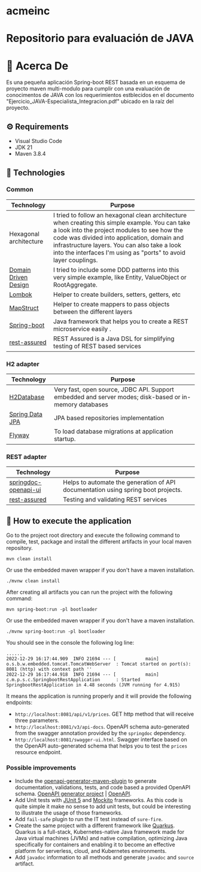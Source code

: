 # acmeinc
Repositorio para evaluación de JAVA
===================================

# 👋 Acerca De

Es una pequeña aplicación Spring-boot REST basada en un esquema de proyecto maven multi-modulo para cumplir con una evaluación de conocimentos de JAVA con los requerimientos estblecidos en el documento "Ejercicio_JAVA-Especialista_Integracion.pdf" ubicado en la raíz del proyecto.



## ⚙️ Requirements

- Visual Studio Code
- JDK 21
- Maven 3.8.4



## 📘 Technologies

### Common

| Technology | Purpose |
| ---------- |----------|
|Hexagonal architecture| I tried to follow an hexagonal clean architecture when creating this simple example. You can take a look into the project modules to see how the code was divided into application, domain and infrastructure layers. You can also take a look into the interfaces I'm using as "ports" to avoid layer couplings. |
| [Domain Driven Design](https://en.wikipedia.org/wiki/Domain-driven_design) | I tried to include some DDD patterns into this very simple example, like Entity, ValueObject or RootAggregate. |
| [Lombok](https://projectlombok.org/) | Helper to create builders, setters, getters, etc|
| [MapStruct](https://mapstruct.org/) | Helper to create mappers to pass objects between the different layers |
| [Spring-boot](https://quarkus.io/) | Java framework that helps you to create a REST microservice easily . |
| [rest-assured](https://rest-assured.io/) | REST Assured is a Java DSL for simplifying testing of REST based services |

### H2 adapter

| Technology | Purpose |
| ---------- |----------|
| [H2Database](https://www.h2database.com/html/main.html) | Very fast, open source, JDBC API. Support embedded and server modes; disk-based or in-memory databases |
| [Spring Data JPA](https://spring.io/projects/spring-data-jpa) | JPA based repositories implementation |
| [Flyway](https://flywaydb.org/) | To load database migrations at application startup. |

### REST adapter

| Technology | Purpose |
| ---------- |----------|
| [springdoc-openapi-ui](https://springdoc.org/) | Helps to automate the generation of API documentation using spring boot projects. |
| [rest-assured](https://rest-assured.io/) | Testing and validating REST services |

## 🚀 How to execute the application

Go to the project root directory and execute the following command to compile, test, package and install the different artifacts in your local maven repository.

```shell
mvn clean install
```

Or use the embedded maven wrapper if you don't have a maven installation.

```shell
./mvnw clean install
```

After creating all artifacts you can run the project with the following command:

```shell
mvn spring-boot:run -pl bootloader
```

Or use the embedded maven wrapper if you don't have a maven installation.

```shell
./mvnw spring-boot:run -pl bootloader
```

You should see in the console the following log line:

```log
......
2022-12-29 16:17:44.909  INFO 21694 --- [           main] o.s.b.w.embedded.tomcat.TomcatWebServer  : Tomcat started on port(s): 8081 (http) with context path ''
2022-12-29 16:17:44.918  INFO 21694 --- [           main] c.m.p.s.c.SpringbootRestApplication      : Started SpringbootRestApplication in 4.48 seconds (JVM running for 4.915)
```

It means the application is running properly and it will provide the following endpoints:

- `http://localhost:8081/api/v1/prices`. GET http method that will receive three parameters.
- `http://localhost:8081/v3/api-docs`. OpenAPI schema auto-generated from the swagger annotation provided by the `springdoc` dependency.
- `http://localhost:8081/swagger-ui.html`. Swagger interface based on the OpenAPI auto-generated schema that helps you to test the `prices` resource endpoint.

### Possible improvements

- Include the [openapi-generator-maven-plugin](https://github.com/OpenAPITools/openapi-generator/tree/master/modules/openapi-generator-maven-plugin) to generate documentation, validations, tests, and code based a provided OpenAPI schema. [OpenAPI generator project](https://github.com/OpenAPITools/openapi-generator) | [OpenAPI](https://github.com/OAI/OpenAPI-Specification).
- Add Unit tests with [JUnit 5](https://quarkus.io/guides/getting-started-testing) and [Mockito](https://quarkus.io/blog/mocking/) frameworks. As this code is quite simple it make no sense to add unit tests, but could be interesting to illustrate the usage of those frameworks.
- Add `fail-safe` plugin to run the IT test instead of `sure-fire`.
- Create the same project with a different framework like [Quarkus](https://quarkus.io/). Quarkus is a full-stack, Kubernetes-native Java framework made for Java virtual machines (JVMs) and native compilation, optimizing Java specifically for containers and enabling it to become an effective platform for serverless, cloud, and Kubernetes environments.
- Add `javadoc` information to all methods and generate `javadoc` and `source` artifact.
